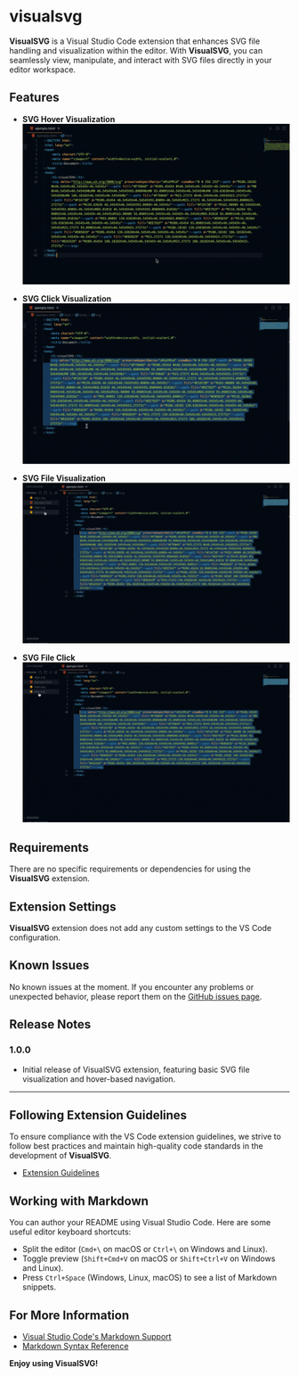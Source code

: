 # visualsvg

**VisualSVG** is a Visual Studio Code extension that enhances SVG file handling and visualization within the editor. With **VisualSVG**, you can seamlessly view, manipulate, and interact with SVG files directly in your editor workspace.

## Features

- **SVG Hover Visualization**
![](https://github.com/Ragosorio/VisualSVG/blob/main/src/imgs/Gif1.gif)


- **SVG Click Visualization**
![](https://github.com/Ragosorio/VisualSVG/blob/main/src/imgs/Gif2.gif)


- **SVG File Visualization** 
![](https://github.com/Ragosorio/VisualSVG/blob/main/src/imgs/Gif3.gif)


- **SVG File Click**
![](https://github.com/Ragosorio/VisualSVG/blob/main/src/imgs/Gif4.gif)


## Requirements

There are no specific requirements or dependencies for using the **VisualSVG** extension.

## Extension Settings

**VisualSVG** extension does not add any custom settings to the VS Code configuration.

## Known Issues

No known issues at the moment. If you encounter any problems or unexpected behavior, please report them on the [GitHub issues page](https://github.com/Ragosorio/VisualSVG/issues).

## Release Notes

### 1.0.0

- Initial release of VisualSVG extension, featuring basic SVG file visualization and hover-based navigation.

---

## Following Extension Guidelines

To ensure compliance with the VS Code extension guidelines, we strive to follow best practices and maintain high-quality code standards in the development of **VisualSVG**.

* [Extension Guidelines](https://code.visualstudio.com/api/references/extension-guidelines)

## Working with Markdown

You can author your README using Visual Studio Code. Here are some useful editor keyboard shortcuts:

- Split the editor (`Cmd+\` on macOS or `Ctrl+\` on Windows and Linux).
- Toggle preview (`Shift+Cmd+V` on macOS or `Shift+Ctrl+V` on Windows and Linux).
- Press `Ctrl+Space` (Windows, Linux, macOS) to see a list of Markdown snippets.

## For More Information

- [Visual Studio Code's Markdown Support](http://code.visualstudio.com/docs/languages/markdown)
- [Markdown Syntax Reference](https://help.github.com/articles/markdown-basics/)

**Enjoy using VisualSVG!**